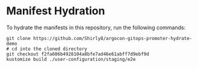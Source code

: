 # Manifest Hydration

To hydrate the manifests in this repository, run the following commands:

```shell
git clone https://github.com/Shirly8/argocon-gitops-promoter-hydrate-demo
# cd into the cloned directory
git checkout f2fa606b4928104a8bfe7ad46e61abff7d9ebf9d
kustomize build ./user-configuration/staging/e2e
```
